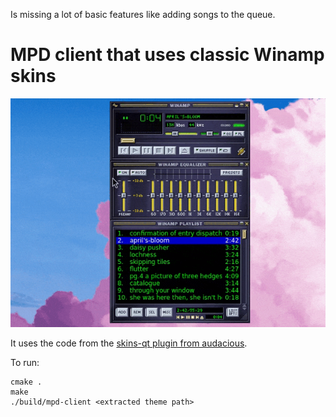 Is missing a lot of basic features like adding songs to the queue.

# MPD client that uses classic Winamp skins

![Screen recording](assets/screenrecording.gif)

It uses the code from the [skins-qt plugin from audacious](https://github.com/audacious-media-player/audacious-plugins).

To run:
```
cmake .
make
./build/mpd-client <extracted theme path>
```
